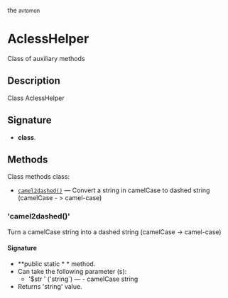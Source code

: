 the <small>avtomon</small>

AclessHelper
============

Class of auxiliary methods

Description
-----------

Class AclessHelper

Signature
---------

- **class**.

Methods
-------

Class methods class:

  - [`camel2dashed()`](#camel2dashed) &mdash; Convert a string in camelCase to dashed string (camelCase - > camel-case)

### 'camel2dashed()' <a name= "camel2dashed" ></a>

Turn a camelCase string into a dashed string (camelCase -> camel-case)

#### Signature

- **public static * * method.
- Can take the following parameter (s):
    - '$str ' ('string`) &mdash; - camelCase string
- Returns 'string' value.

